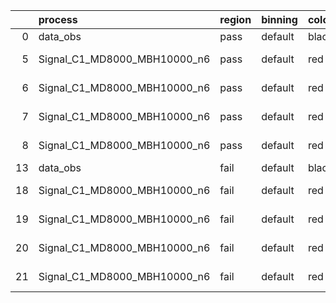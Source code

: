 |    | process                      | region   | binning   | color   | process_type   |   scale | variation   | source_filename                                                       | source_histname    | alias                        | title     |   combine_idx |     lnN |   shapes | syst_type   | direction   | variation_alias   |
|---:|:-----------------------------|:---------|:----------|:--------|:---------------|--------:|:------------|:----------------------------------------------------------------------|:-------------------|:-----------------------------|:----------|--------------:|--------:|---------:|:------------|:------------|:------------------|
|  0 | data_obs                     | pass     | default   | black   | DATA           |       1 | nominal     | ./histograms_for_2DAlphabet_v18//BH_Data.root                         | hpass              | Data                         | Data      |           nan | nan     |      nan | nan         | nan         | nan               |
|  5 | Signal_C1_MD8000_MBH10000_n6 | pass     | default   | red     | SIGNAL         |       1 | lumi        | ./histograms_for_2DAlphabet_v18//BH_Signal_C1_MD8000_MBH10000_n6.root | hpass              | Signal_C1_MD8000_MBH10000_n6 | BH signal |           nan |   1.016 |      nan | lnN         | nan         | nan               |
|  6 | Signal_C1_MD8000_MBH10000_n6 | pass     | default   | red     | SIGNAL         |       1 | SVM         | ./histograms_for_2DAlphabet_v18//BH_Signal_C1_MD8000_MBH10000_n6.root | hpass_SVMsyst_up   | Signal_C1_MD8000_MBH10000_n6 | BH signal |           nan | nan     |        1 | shapes      | Up          | SVMsyst           |
|  7 | Signal_C1_MD8000_MBH10000_n6 | pass     | default   | red     | SIGNAL         |       1 | SVM         | ./histograms_for_2DAlphabet_v18//BH_Signal_C1_MD8000_MBH10000_n6.root | hpass_SVMsyst_down | Signal_C1_MD8000_MBH10000_n6 | BH signal |           nan | nan     |        1 | shapes      | Down        | SVMsyst           |
|  8 | Signal_C1_MD8000_MBH10000_n6 | pass     | default   | red     | SIGNAL         |       1 | nominal     | ./histograms_for_2DAlphabet_v18//BH_Signal_C1_MD8000_MBH10000_n6.root | hpass              | Signal_C1_MD8000_MBH10000_n6 | BH signal |           nan | nan     |      nan | nan         | nan         | nan               |
| 13 | data_obs                     | fail     | default   | black   | DATA           |       1 | nominal     | ./histograms_for_2DAlphabet_v18//BH_Data.root                         | hfail              | Data                         | Data      |           nan | nan     |      nan | nan         | nan         | nan               |
| 18 | Signal_C1_MD8000_MBH10000_n6 | fail     | default   | red     | SIGNAL         |       1 | lumi        | ./histograms_for_2DAlphabet_v18//BH_Signal_C1_MD8000_MBH10000_n6.root | hfail              | Signal_C1_MD8000_MBH10000_n6 | BH signal |           nan |   1.016 |      nan | lnN         | nan         | nan               |
| 19 | Signal_C1_MD8000_MBH10000_n6 | fail     | default   | red     | SIGNAL         |       1 | SVM         | ./histograms_for_2DAlphabet_v18//BH_Signal_C1_MD8000_MBH10000_n6.root | hfail_SVMsyst_up   | Signal_C1_MD8000_MBH10000_n6 | BH signal |           nan | nan     |        1 | shapes      | Up          | SVMsyst           |
| 20 | Signal_C1_MD8000_MBH10000_n6 | fail     | default   | red     | SIGNAL         |       1 | SVM         | ./histograms_for_2DAlphabet_v18//BH_Signal_C1_MD8000_MBH10000_n6.root | hfail_SVMsyst_down | Signal_C1_MD8000_MBH10000_n6 | BH signal |           nan | nan     |        1 | shapes      | Down        | SVMsyst           |
| 21 | Signal_C1_MD8000_MBH10000_n6 | fail     | default   | red     | SIGNAL         |       1 | nominal     | ./histograms_for_2DAlphabet_v18//BH_Signal_C1_MD8000_MBH10000_n6.root | hfail              | Signal_C1_MD8000_MBH10000_n6 | BH signal |           nan | nan     |      nan | nan         | nan         | nan               |